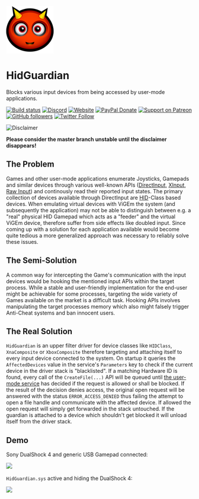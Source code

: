 ![](devil.png)

# HidGuardian
Blocks various input devices from being accessed by user-mode applications.

[![Build status](https://ci.appveyor.com/api/projects/status/6i1f715tm961idmg/branch/master?svg=true)](https://ci.appveyor.com/project/nefarius/hidguardian/branch/master) [![Discord](https://img.shields.io/discord/346756263763378176.svg)](https://discord.gg/QTJpBX5)  [![Website](https://img.shields.io/website-up-down-green-red/https/vigem.org.svg?label=ViGEm.org)](https://vigem.org/) [![PayPal Donate](https://img.shields.io/badge/paypal-donate-blue.svg)](<https://paypal.me/NefariusMaximus>) [![Support on Patreon](https://img.shields.io/badge/patreon-donate-orange.svg)](<https://www.patreon.com/nefarius>) [![GitHub followers](https://img.shields.io/github/followers/nefarius.svg?style=social&label=Follow)](https://github.com/nefarius) [![Twitter Follow](https://img.shields.io/twitter/follow/nefariusmaximus.svg?style=social&label=Follow)](https://twitter.com/nefariusmaximus)

![Disclaimer](http://nefarius.at/public/Alpha-Disclaimer.png)

**Please consider the master branch unstable until the disclaimer disappears!**

## The Problem
Games and other user-mode applications enumerate Joysticks, Gamepads and similar devices through various well-known APIs ([DirectInput](https://msdn.microsoft.com/en-us/library/windows/desktop/ee416842(v=vs.85).aspx), [XInput](https://msdn.microsoft.com/en-us/library/windows/desktop/hh405053(v=vs.85).aspx), [Raw Input](https://msdn.microsoft.com/en-us/library/windows/desktop/ms645536(v=vs.85).aspx)) and continously read their reported input states. The primary collection of devices available through DirectInput are [HID](https://en.wikipedia.org/wiki/Human_interface_device)-Class based devices. When emulating virtual devices with ViGEm the system (and subsequently the application) may not be able to distinguish between e.g. a "real" physical HID Gamepad which acts as a "feeder" and the virtual ViGEm device, therefore suffer from side effects like doubled input. Since coming up with a solution for each application available would become quite tedious a more generalized approach was necessary to reliably solve these issues.

## The Semi-Solution
A common way for intercepting the Game's communication with the input devices would be hooking the mentioned input APIs within the target process. While a stable and user-friendly implementation for the end-user might be achievable for some processes, targeting the wide variety of Games available on the market is a difficult task. Hooking APIs involves manipulating the target processes memory which also might falsely trigger Anti-Cheat systems and ban innocent users.

## The Real Solution
`HidGuardian` is an upper filter driver for device classes like `HIDClass`, `XnaComposite` or `XboxComposite` therefore targeting and attaching itself to every input device connected to the system. On startup it queries the `AffectedDevices` value in the service's `Parameters` key to check if the current device in the driver stack is "blacklisted". If a matching Hardware ID is found, every call of the `CreateFile(...)` API will be queued until [the user-mode service](src/HidCerberus) has decided if the request is allowed or shall be blocked. If the result of the decision denies access, the original open request will be answered with the status `ERROR_ACCESS_DENIED` thus failing the attempt to open a file handle and communicate with the affected device. If allowed the open request will simply get forwarded in the stack untouched. If the guardian is attached to a device which shouldn't get blocked it will unload itself from the driver stack.

## Demo
Sony DualShock 4 and generic USB Gamepad connected:

![](https://lh3.googleusercontent.com/-VKcvDa-Ejms/WnB7HxOBG0I/AAAAAAAAAzc/dvFV_Qtycf8_bH7MYKwHln6ecKt8wmhHgCHMYCw/s0/11.19.2016-19.33.png)

`HidGuardian.sys` active and hiding the DualShock 4:

![](https://lh3.googleusercontent.com/-6_EXN7RwMcM/WnB7NaxorHI/AAAAAAAAAzg/FDKOJVyn39cp3zcqY-B7kWmOEeAfherVQCHMYCw/s0/11.19.2016-19.28.png)


